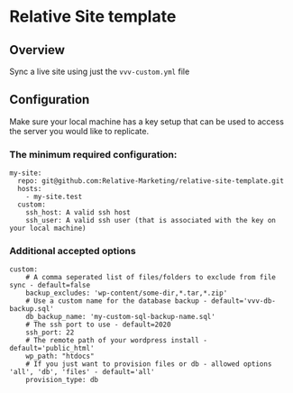 # Relative Site template

## Overview

Sync a live site using just the `vvv-custom.yml` file

## Configuration

Make sure your local machine has a key setup that can be used to access the server you would like to replicate.

### The minimum required configuration:

```
my-site:
  repo: git@github.com:Relative-Marketing/relative-site-template.git
  hosts:
    - my-site.test
  custom:
    ssh_host: A valid ssh host
    ssh_user: A valid ssh user (that is associated with the key on your local machine)
```

### Additional accepted options

```
custom:
    # A comma seperated list of files/folders to exclude from file sync - default=false
    backup_excludes: 'wp-content/some-dir,*.tar,*.zip'
    # Use a custom name for the database backup - default='vvv-db-backup.sql'
    db_backup_name: 'my-custom-sql-backup-name.sql'
    # The ssh port to use - default=2020
    ssh_port: 22
    # The remote path of your wordpress install - default='public_html'
    wp_path: "htdocs"
    # If you just want to provision files or db - allowed options 'all', 'db', 'files' - default='all'
    provision_type: db

```

